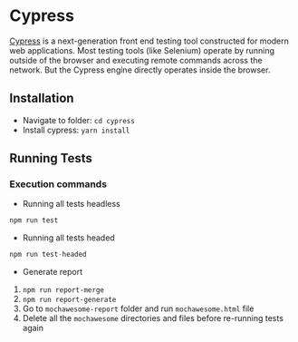 # Cypress

[Cypress](https://www.cypress.io/) is a next-generation front end testing tool constructed for modern web applications. Most testing tools (like Selenium) operate by running outside of the browser and executing remote commands across the network. But the Cypress engine directly operates inside the browser.

## Installation

- Navigate to folder: `cd cypress`
- Install cypress: `yarn install`

## Running Tests

### Execution commands

- Running all tests headless
```javascript
npm run test
 ```

- Running all tests headed
```javascript
npm run test-headed
 ```

- Generate report

1) ``npm run report-merge``
2) ``npm run report-generate`` 
3) Go to ``mochawesome-report`` folder and run ``mochawesome.html`` file
4) Delete all the ``mochawesome`` directories and files before re-running tests again 
